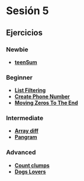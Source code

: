 # Sesión 5

## Ejercicios

### Newbie

- [**teenSum**](../exercises/teen-sum/README.md)

### Beginner

- [**List Filtering**](../exercises/list-filtering/README.md)
- [**Create Phone Number**](../exercises/create-phone-number/README.md)
- [**Moving Zeros To The End**](../exercises/move-zeros/README.md)

### Intermediate

- [**Array diff**](../exercises/array-diff/README.md)
- [**Pangram**](../exercises/pangram/README.md)

### Advanced

- [**Count clumps**](../exercises/count-clumps/README.md)
- [**Dogs Lovers**](../exercises/dogs-lovers-web/)

<!--
## Kahoot

[https://create.kahoot.it/details/109feb5e-8f37-4d9e-ab88-dd1fbed3fdc9](https://create.kahoot.it/details/109feb5e-8f37-4d9e-ab88-dd1fbed3fdc9)
-->
